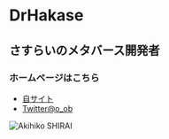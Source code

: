 # DrHakase

## さすらいのメタバース開発者

### ホームページはこちら

- [自サイト](http://akihiko.shirai.as)
- [Twitter@o_ob](https://twitter.com/o_ob)

![Akihiko SHIRAI](https://akihiko.shirai.as/img/VRStudioLab.jpg)

